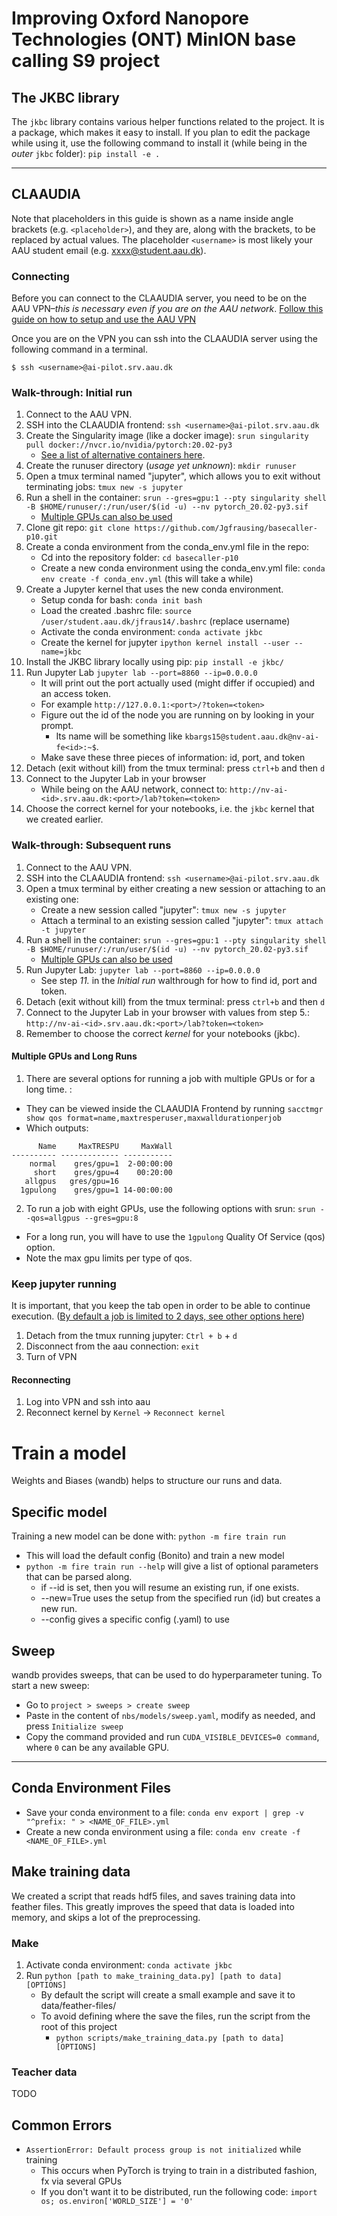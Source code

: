 # Improving Oxford Nanopore Technologies (ONT) MinION base calling S9 project

## The JKBC library
The `jkbc` library contains various helper functions related to the project.
It is a package, which makes it easy to install. If you plan to edit the package while using it,
use the following command to install it (while being in the *outer* `jkbc` folder):
`pip install -e .`

---

## CLAAUDIA
Note that placeholders in this guide is shown as a name inside angle brackets (e.g. `<placeholder>`), and they are, along with the brackets, to be replaced by actual values. The placeholder `<username>` is most likely your AAU student email (e.g. xxxx@student.aau.dk).

### Connecting
Before you can connect to the CLAAUDIA server, you need to be on the AAU VPN–*this is necessary even if you are on the AAU network*. [Follow this guide on how to setup and use the AAU VPN](https://www.its.aau.dk/vejledninger/vpn/)

Once you are on the VPN you can ssh into the CLAAUDIA server using the following command in a terminal.

```
$ ssh <username>@ai-pilot.srv.aau.dk
```

### Walk-through: Initial run
1. Connect to the AAU VPN. 
2. SSH into the CLAAUDIA frontend: `ssh <username>@ai-pilot.srv.aau.dk`
3. Create the Singularity image (like a docker image): `srun singularity pull docker://nvcr.io/nvidia/pytorch:20.02-py3`
   * [See a list of alternative containers here](https://ngc.nvidia.com/catalog/containers?orderBy=&query=&quickFilter=deep-learning&filters=).
4. Create the runuser directory (*usage yet unknown*): `mkdir runuser`
5. Open a tmux terminal named "jupyter", which allows you to exit without terminating jobs: `tmux new -s jupyter`
6. Run a shell in the container: `srun --gres=gpu:1 --pty singularity shell -B $HOME/runuser/:/run/user/$(id -u) --nv pytorch_20.02-py3.sif`
    * [Multiple GPUs can also be used](#multiple-gpus-and-long-runs)
7. Clone git repo: `git clone https://github.com/Jgfrausing/basecaller-p10.git` 
8. Create a conda environment from the conda_env.yml file in the repo: 
    * Cd into the repository folder: `cd basecaller-p10`
    * Create a new conda environment using the conda_env.yml file: `conda env create -f conda_env.yml` (this will take a while)
9. Create a Jupyter kernel that uses the new conda environment.
    * Setup conda for bash: `conda init bash`
    * Load the created .bashrc file: `source /user/student.aau.dk/jfraus14/.bashrc` (replace username)
    * Activate the conda environment: `conda activate jkbc`
    * Create the kernel for jupyter `ipython kernel install --user --name=jkbc`
10. Install the JKBC library locally using pip: `pip install -e jkbc/`
11. Run Jupyter Lab `jupyter lab --port=8860 --ip=0.0.0.0`
    * It will print out the port actually used (might differ if occupied) and an access token.
    * For example `http://127.0.0.1:<port>/?token=<token>`
    * Figure out the id of the node you are running on by looking in your prompt.
      * Its name will be something like `kbargs15@student.aau.dk@nv-ai-fe<id>:~$`.
    * Make save these three pieces of information: id, port, and token
12. Detach (exit without kill) from the tmux terminal: press `ctrl+b` and then `d`
13. Connect to the Jupyter Lab in your browser
    * While being on the AAU network, connect to: `http://nv-ai-<id>.srv.aau.dk:<port>/lab?token=<token>`
14. Choose the correct kernel for your notebooks, i.e. the `jkbc` kernel that we created earlier.

<!-- #region -->
### Walk-through: Subsequent runs
1. Connect to the AAU VPN.
2. SSH into the CLAAUDIA frontend: `ssh <username>@ai-pilot.srv.aau.dk`
3. Open a tmux terminal by either creating a new session or attaching to an
   existing one:
    * Create a new session called "jupyter": `tmux new -s jupyter`
    * Attach a terminal to an existing session called "jupyter": `tmux attach -t
     jupyter`
4. Run a shell in the container: `srun --gres=gpu:1 --pty singularity shell -B $HOME/runuser/:/run/user/$(id -u) --nv pytorch_20.02-py3.sif`
    * [Multiple GPUs can also be used](#multiple-gpus-and-long-runs)
5. Run Jupyter Lab: `jupyter lab --port=8860 --ip=0.0.0.0`
    * See step *11.* in the *Initial run* walthrough for how to find id, port
    and token.
6. Detach (exit without kill) from the tmux terminal: press `ctrl+b` and then `d`
7. Connect to the Jupyter Lab in your browser with values from step 5.:
   `http://nv-ai-<id>.srv.aau.dk:<port>/lab?token=<token>`
8. Remember to choose the correct *kernel* for your notebooks (jkbc).

#### Multiple GPUs and Long Runs
1. There are several options for running a job with multiple GPUs or for a long time. :
  * They can be viewed inside the CLAAUDIA Frontend by running `sacctmgr show qos format=name,maxtresperuser,maxwalldurationperjob`
  * Which outputs:
```
      Name     MaxTRESPU     MaxWall
---------- ------------- -----------
    normal    gres/gpu=1  2-00:00:00
     short    gres/gpu=4    00:20:00
   allgpus   gres/gpu=16
  1gpulong    gres/gpu=1 14-00:00:00
```
2. To run a job with eight GPUs, use the following options with srun: `srun --qos=allgpus --gres=gpu:8`
  * For a long run, you will have to use the `1gpulong` Quality Of Service (qos) option.
  * Note the max gpu limits per type of qos.


### Keep jupyter running
It is important, that you keep the tab open in order to be able to continue execution.
([By default a job is limited to 2 days, see other options here](#multiple-gpus-and-long-runs))
1. Detach from the tmux running jupyter: `Ctrl + b` + `d`
2. Disconnect from the aau connection: `exit`
3. Turn of VPN

#### Reconnecting
1. Log into VPN and ssh into aau
2. Reconnect kernel by `Kernel` -> `Reconnect kernel`
<!-- #endregion -->

<!-- #region -->
# Train a model
Weights and Biases (wandb) helps to structure our runs and data.
## Specific model
Training a new model can be done with: `python -m fire train run`
* This will load the default config (Bonito) and train a new model
* `python -m fire train run --help` will give a list of optional parameters that can be parsed along.
    * if --id is set, then you will resume an existing run, if one exists.
    * --new=True uses the setup from the specified run (id) but creates a new run.
    * --config gives a specific config (.yaml) to use

## Sweep
wandb provides sweeps, that can be used to do hyperparameter tuning.
To start a new sweep:
* Go to `project > sweeps > create sweep`
* Paste in the content of `nbs/models/sweep.yaml`, modify as needed, and press `Initialize sweep`
* Copy the command provided and run `CUDA_VISIBLE_DEVICES=0 command`, where `0` can be any available GPU.


---

## Conda Environment Files
* Save your conda environment to a file: `conda env export | grep -v "^prefix: " > <NAME_OF_FILE>.yml`
* Create a new conda environment using a file: `conda env create -f <NAME_OF_FILE>.yml`


## Make training data
We created a script that reads hdf5 files, and saves training data into feather files. This greatly improves the speed that data is loaded into memory, and skips a lot of the preprocessing. 
### Make
1. Activate conda environment: `conda activate jkbc`
2. Run `python [path to make_training_data.py] [path to data] [OPTIONS]`
    * By default the script will create a small example and save it to data/feather-files/
    * To avoid defining where the save the files, run the script from the root of this project
        - `python scripts/make_training_data.py [path to data] [OPTIONS]`

### Teacher data
TODO

## Common Errors
* `AssertionError: Default process group is not initialized` while training
   - This occurs when PyTorch is trying to train in a distributed fashion, fx via several GPUs
   - If you don't want it to be distributed, run the following code: `import os; os.environ['WORLD_SIZE'] = '0'`
<!-- #endregion -->
